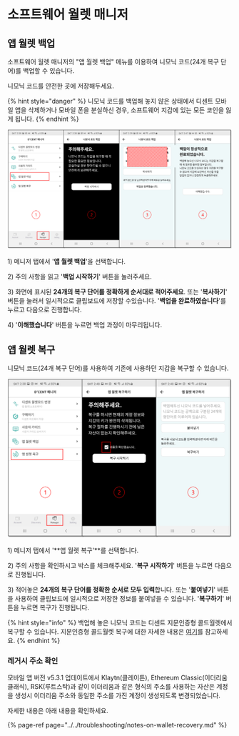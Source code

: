 # 소프트웨어 월렛 매니저

## 앱 월렛 백업

소프트웨어 월렛 매니저의 "앱 월렛 백업" 메뉴를 이용하여 니모닉 코드\(24개 복구 단어\)를 백업할 수 있습니다.

니모닉 코드를 안전한 곳에 저장해두세요.

{% hint style="danger" %}
니모닉 코드를 백업해 놓지 않은 상태에서 디센트 모바일 앱을 삭제하거나 모바일 폰을 분실하신 경우, 소프트웨어 지갑에 있는 모든 코인을 잃게 됩니다.
{% endhint %}

![](../../.gitbook/assets/3%20%282%29.png)

1\) 메니저 탭에서 '**앱 월렛 백업**'을 선택합니다.

2\) 주의 사항을 읽고 '**백업 시작하기**' 버튼을 눌러주세요.

3\) 화면에 표시된 **24개의 복구 단어를 정확하게 순서대로 적어주세요**. 또는 '**복사하기**' 버튼을 눌러서 일시적으로 클립보드에 저장할 수있습니다. '**백업을 완료하였습니다**'를 누르고 다음으로 진행합니다. 

4\) '**이해했습니다**' 버튼을 누르면 백업 과정이 마무리됩니다.

## 앱 월렛 복구

니모닉 코드\(24개 복구 단어\)를 사용하여 기존에 사용하던 지갑을 복구할 수 있습니다.

![](../../.gitbook/assets/4%20%282%29.png)

1\) 메니저 탭에서 '**앱 월렛 복구'**를 선택합니다.

2\) 주의 사항을 확인하시고 박스를 체크해주세요. '**복구 시작하기**' 버튼을 누르면 다음으로 진행됩니다.

3\) 적어놓은 **24개의 복구 단어를 정확한 순서로 모두 입력**합니다. 또는 '**붙여넣기**' 버튼을 사용하여 클립보드에 일시적으로 저장한 정보를 붙여넣을 수 있습니다. '**복구하기**' 버튼을 누르면 복구가 진행됩니다.

{% hint style="info" %}
백업해 놓은 니모닉 코드는 디센트 지문인증형 콜드월렛에서 복구할 수 있습니다. 지문인증형 콜드월렛 복구에 대한 자세한 내용은 [여기](../../biometric-wallet/recovery.md)를 참고하세요.
{% endhint %}

### 레거시 주소 확인

모바일 앱 버전 v5.3.1 업데이트에서 Klaytn\(클레이튼\), Ethereum Classic\(이더리움 클래식\), RSK\(루트스탁\)과 같이 이더리움과 같은 형식의 주소를 사용하는 자산은  계정을 생성시 이더리움 주소와 동일한 주소를 가진 계정이 생성되도록 변경되었습니다. 

자세한 내용은 아래 내용을 확인하세요.

{% page-ref page="../../troubleshooting/notes-on-wallet-recovery.md" %}

